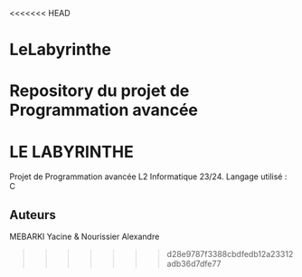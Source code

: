 <<<<<<< HEAD
# LeLabyrinthe
Repository du projet de Programmation avancée
=======
# LE LABYRINTHE

Projet de Programmation avancée L2 Informatique 23/24.
Langage utilisé : C

## Auteurs 

MEBARKI Yacine & Nourissier Alexandre



>>>>>>> d28e9787f3388cbdfedb12a23312adb36d7dfe77
